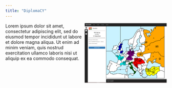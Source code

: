 ```yaml
---
title: "DiplomaCY"
---
```


<img align="right" src="/projects/DiplomaCy.png" width="256px">
Lorem ipsum dolor sit amet, consectetur adipiscing elit, sed do eiusmod tempor incididunt ut labore et dolore magna aliqua. Ut enim ad minim veniam, quis nostrud exercitation ullamco laboris nisi ut aliquip ex ea commodo consequat.
